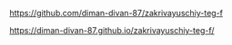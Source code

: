 https://github.com/diman-divan-87/zakrivayuschiy-teg-f

https://diman-divan-87.github.io/zakrivayuschiy-teg-f/